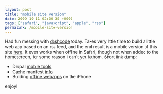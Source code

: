 ```yaml
---
layout: post
title: "mobile site version"
date: 2009-10-11 02:30:38 +0000
tags: ["safari", "javascript", "apple", "rss"]
permalink: /mobile-site-version
---
```




Had fun messing with
[dashcode](http://developer.apple.com/tools/dashcode/) today. Takes very
little time to build a little web app based on an rss feed, and the end
result is a mobile version of this site
[here](http://reluctanthacker.rollett.org/i/). It even works when
offline in Safari, though not when added to the homescreen, for some
reason I can't yet fathom. Short link dump:

-   Drupal [mobile tools](http://drupal.org/project/mobile_tools)
-   Cache manifest
    [info](http://blog.robszumski.com/html-5-cache-manifest-and-the-iphone)
-   Building [offline
    webapps](http://www.thecssninja.com/javascript/how-to-create-offline-webapps-on-the-iphone)
    on the iPhone

enjoy!




